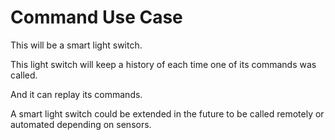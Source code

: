 # Command Use Case

This will be a smart light switch.

This light switch will keep a history of each time one of its commands was called.

And it can replay its commands.

A smart light switch could be extended in the future to be called remotely or automated depending on sensors.
